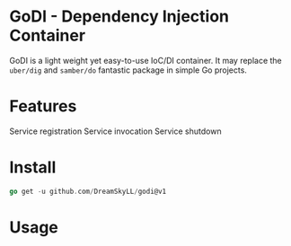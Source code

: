 # GoDI - Dependency Injection Container
GoDI is a light weight yet easy-to-use IoC/DI container. It may replace the `uber/dig` and `samber/do` fantastic package in simple Go projects.

# Features
Service registration
Service invocation
Service shutdown

# Install
```go
go get -u github.com/DreamSkyLL/godi@v1
```

# Usage
